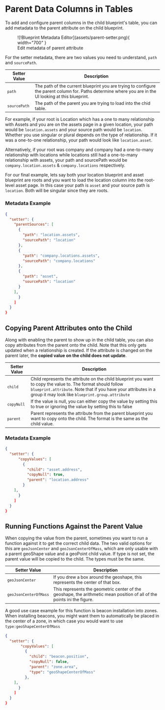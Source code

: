 # Parent Data Columns in Tables

To add and configure parent columns in the child blueprint's table, you can add metadata to the parent attribute on the child blueprint. 

<figure markdown>
![!Blueprint Metadata Editor](assets/parent-setter.png){ width="700" }
  <figcaption>Edit metadata of parent attribute</figcaption>
</figure>

For the setter metadata, there are two values you need to understand, `path` and  `sourcePath`.

| Setter Value | Description |
|-------|---------|
| `path` | The path of the current blueprint you are trying to configure the parent column for. Paths determine where you are in the UI looking at this blueprint. |
| `sourcePath` | The path of the parent you are trying to load into the chid table. |

For example, if your root is Location which has a one to many relationship with Assets and you are on the assets page in a given location, your path would be `location.assets` and your source path would be `location`. Whether you use singular or plural depends on the type of relationship. If it was a one-to-one relationship, your path would look like `location.asset`. 

Alternatively, if your root was company and company had a one-to-many relationship with locations while locations still had a one-to-many relationship with assets, your path and sourcePath would be `company.location.assets`  &  `company.locations` respectively. 

For our final example, lets say both your location blueprint and asset blueprint are roots and you want to load the location column into the root-level asset page. In this case your path is  `asset` and your source path is `location`. Both will be singular since they are roots.

### Metadata Example

```json
{
  "setter": {
    "parentSources": [
      {
        "path": "location.assets",
        "sourcePath": "location"
      },
      {
        "path": "company.locations.assets",
        "sourcePath": "company.locations"
      },
      {
        "path": "asset",
        "sourcePath": "location"
      }
    ],
      }
    ]
  }
}
```


## Copying Parent Attributes onto the Child

Along with enabling the parent to show up in the child table, you can also copy attributes from the parent onto the child. Note that this only gets updated when a relationship is created. If the attribute is changed on the parent later, the **copied value on the child does not update**.

| Setter Value | Description |
|-------|---------|
| `child` | Child represents the attribute on the child blueprint you want to copy the value to. The format should follow `blueprint.attribute`. Note that if you have your attributes in a group it may look like `blueprint.group.attribute` |
| `copyNull` | If the value is null, you can either copy the value by setting this to true or ignoring the value by setting this to false |
| `parent` | Parent represents the attribute from the parent blueprint you want to copy onto the child. The format is the same as the child value.  |

### Metadata Example

```json
{
  "setter": {
      "copyValues": [
        {
          "child": "asset.address",
          "copyNull": true,
          "parent": "location.address"
        }
    ],
      }
    ]
  }
}
```

## Running Functions Against the Parent Value

When copying the value from the parent, sometimes you want to run a function against it to get the correct child data. The two valid options for this are `geoJsonCenter` and `geoJsonCenterOfMass`, which are only usable with a parent geoShape value and a geoPoint child value. If type is not set, the parent value will be copied to the child. The types must be the same.

| Setter Value | Description |
|-------|---------|
| `geoJsonCenter` | If you drew a box around the geoshape, this represents the center of that box. |
| `geoJsonCenterOfMass` | This represents the geometric center of the geoshape, the arithmetic mean position of all of the points ini the figure. |

A good use case example for this function is beacon installation  into zones. When installing beacons, you might want them to automatically be placed in the center of a zone, in which case you would want to use `type:geoShapeCenterOfMass`



```json
{
  "setter": {
       "copyValues": [
         {
           "child": "beacon.position",
           "copyNull": false,
           "parent": "zone.area",
           "type": "geoShapeCenterOfMass"
         },
    ],
      }
    ]
  }
}
```
